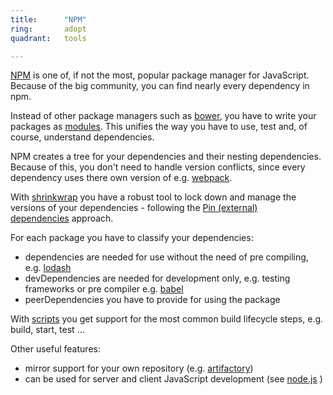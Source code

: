 ```yaml
---
title:      "NPM"
ring:       adopt
quadrant:   tools

---
```

[NPM](https://www.npmjs.com/) is one of, if not the most, popular package manager for JavaScript. Because of the big community, you can find nearly every dependency in npm.

Instead of other package managers such as [bower](/tools/bower.html), you have to write your packages as [modules](https://en.wikipedia.org/wiki/CommonJS). This unifies the way you have to use, test and, of course, understand dependencies.

NPM creates a tree for your dependencies and their nesting dependencies. Because of this, you don't need to handle version conflicts, since every dependency uses there own version of e.g. [webpack](/tools/webpack.html).

With [shrinkwrap](https://docs.npmjs.com/cli/shrinkwrap) you have a robust tool to lock down and manage the versions of your dependencies - following the [Pin (external) dependencies](/methods-and-patterns/pin-external-dependencies.html) approach.

For each package you have to classify your dependencies:

-   dependencies are needed for use without the need of pre compiling, e.g. [lodash](https://lodash.com/)
-   devDependencies are needed for development only, e.g. testing frameworks or pre compiler e.g. [babel](/data-science-and-analytics/babel.html)
-   peerDependencies you have to provide for using the package

With [scripts](https://docs.npmjs.com/misc/scripts) you get support for the most common build lifecycle steps, e.g. build, start, test ...

Other useful features:

-   mirror support for your own repository (e.g. [artifactory](/platforms-and-aoe-services/artifactory.html))
-   can be used for server and client JavaScript development (see [node.js](/data-science-and-analytics/node-js.html) )
